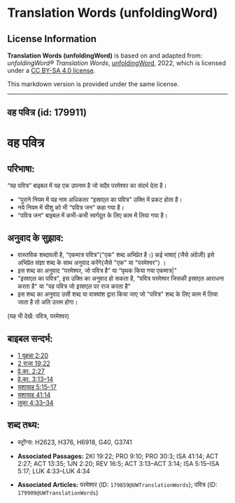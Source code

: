 # Translation Words (unfoldingWord)

## License Information

**Translation Words (unfoldingWord)** is based on and adapted from: _unfoldingWord® Translation Words_, [unfoldingWord](https://unfoldingword.org/utw), 2022, which is licensed under a [CC BY-SA 4.0 license](https://creativecommons.org/licenses/by-sa/4.0/legalcode.en).

This markdown version is provided under the same license.



--------------------------------

## वह पवित्र (id: 179911)

वह पवित्र
=========

परिभाषा:
--------

“वह पवित्र” बाइबल में यह एक उपनाम है जो सदैव परमेश्वर का संदर्भ देता है।

* “पुराने नियम में यह नाम अधिकतर “इस्राएल का पवित्र” उक्ति में प्रकट होता है।
* नये नियम में यीशु को भी “पवित्र जन” कहा गया है।
* “पवित्र जन” बाइबल में कभी\-कभी स्वर्गदूत के लिए काम में लिया गया है।

अनुवाद के सुझाव:
----------------

* वास्तविक शब्दावली है, “एकमात्र पवित्र”("एक" शब्द अभिप्रेत है।) कई भाषाएं (जैसे अंग्रेज़ी) इसे अभिप्रेत संज्ञा शब्द के साथ अनुवाद करेंगे(जैसे "एक" या "परमेश्वर") ।
* इस शब्द का अनुवाद “परमेश्वर, जो पवित्र है” या “पृथक किया गया एकमात्र\|"
* "इस्राएल का पवित्र", इस उक्ति का अनुवाद हो सकता है, "पवित्र परमेश्वर जिसकी इस्राएल आराधना करता है" या "वह पवित्र जो इस्राएल पर राज करता है"
* इस शब्द का अनुवाद उसी शब्द या वाक्यांश द्वारा किया जाए जो "पवित्र" शब्द के लिए काम में लिया जाता है तो अति उत्तम होगा।

(यह भी देखें: पवित्र, परमेश्वर)

बाइबल सन्दर्भ:
--------------

* [1 यूहन्ना 2:20](https://ref.ly/1John0:0)
* [2 राजा 19:22](https://ref.ly/2Kgs0:0)
* [प्रे.का. 2:27](https://ref.ly/Acts2:27)
* [प्रे.का. 3:13–14](https://ref.ly/Acts3:13-Acts3:14)
* [यशायाह 5:15–17](https://ref.ly/Isa5:15-Isa5:17)
* [यशायाह 41:14](https://ref.ly/Isa41:14)
* [लूका 4:33–34](https://ref.ly/Luke4:33-Luke4:34)

शब्द तथ्य:
----------

* स्ट्रोंग्स: H2623, H376, H6918, G40, G3741

* **Associated Passages:** 2KI 19:22; PRO 9:10; PRO 30:3; ISA 41:14; ACT 2:27; ACT 13:35; 1JN 2:20; REV 16:5; ACT 3:13–ACT 3:14; ISA 5:15–ISA 5:17; LUK 4:33–LUK 4:34
* **Associated Articles:** परमेश्‍वर (ID: `179859@UWTranslationWords`); पवित्र (ID: `179909@UWTranslationWords`)

